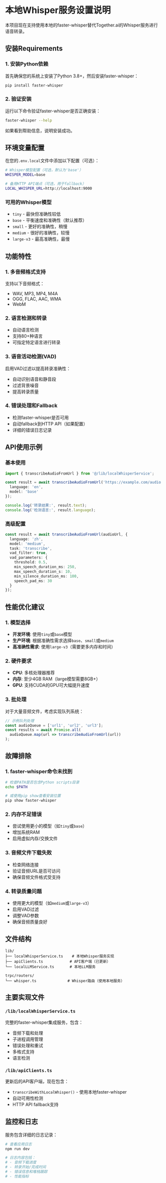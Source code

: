 # 本地Whisper服务设置说明

本项目现在支持使用本地的faster-whisper替代Together.ai的Whisper服务进行语音转录。

## 安装Requirements

### 1. 安装Python依赖

首先确保您的系统上安装了Python 3.8+，然后安装faster-whisper：

```bash
pip install faster-whisper
```

### 2. 验证安装

运行以下命令验证faster-whisper是否正确安装：

```bash
faster-whisper --help
```

如果看到帮助信息，说明安装成功。

## 环境变量配置

在您的`.env.local`文件中添加以下配置（可选）：

```bash
# Whisper模型配置（可选，默认为'base'）
WHISPER_MODEL=base

# 备用HTTP API端点（可选，用于fallback）
LOCAL_WHISPER_URL=http://localhost:9000
```

### 可用的Whisper模型

- `tiny` - 最快但准确性较低
- `base` - 平衡速度和准确性（默认推荐）
- `small` - 更好的准确性，稍慢
- `medium` - 很好的准确性，较慢
- `large-v3` - 最高准确性，最慢

## 功能特性

### 1. 多音频格式支持

支持以下音频格式：
- WAV, MP3, MP4, M4A
- OGG, FLAC, AAC, WMA
- WebM

### 2. 语言检测和转录

- 自动语言检测
- 支持80+种语言
- 可指定特定语言进行转录

### 3. 语音活动检测(VAD)

启用VAD过滤以提高转录准确性：
- 自动识别语音和静音段
- 过滤背景噪音
- 提高转录质量

### 4. 错误处理和Fallback

- 检测faster-whisper是否可用
- 自动fallback到HTTP API（如果配置）
- 详细的错误日志记录

## API使用示例

### 基本使用

```typescript
import { transcribeAudioFromUrl } from '@/lib/localWhisperService';

const result = await transcribeAudioFromUrl('https://example.com/audio.mp3', {
  language: 'en',
  model: 'base'
});

console.log('转录结果:', result.text);
console.log('检测语言:', result.language);
```

### 高级配置

```typescript
const result = await transcribeAudioFromUrl(audioUrl, {
  language: 'zh',
  model: 'medium',
  task: 'transcribe',
  vad_filter: true,
  vad_parameters: {
    threshold: 0.5,
    min_speech_duration_ms: 250,
    max_speech_duration_s: 10,
    min_silence_duration_ms: 100,
    speech_pad_ms: 30
  }
});
```

## 性能优化建议

### 1. 模型选择

- **开发环境**: 使用`tiny`或`base`模型
- **生产环境**: 根据准确性需求选择`base`、`small`或`medium`
- **高准确性需求**: 使用`large-v3`（需要更多内存和时间）

### 2. 硬件要求

- **CPU**: 多核处理器推荐
- **内存**: 至少4GB RAM（large模型需要8GB+）
- **GPU**: 支持CUDA的GPU可大幅提升速度

### 3. 批处理

对于大量音频文件，考虑实现队列系统：

```typescript
// 示例队列处理
const audioQueue = ['url1', 'url2', 'url3'];
const results = await Promise.all(
  audioQueue.map(url => transcribeAudioFromUrl(url))
);
```

## 故障排除

### 1. faster-whisper命令未找到

```bash
# 检查PATH是否包含Python scripts目录
echo $PATH

# 或使用pip show查看安装位置
pip show faster-whisper
```

### 2. 内存不足错误

- 尝试使用更小的模型（如`tiny`或`base`）
- 增加系统RAM
- 启用虚拟内存/交换文件

### 3. 音频文件下载失败

- 检查网络连接
- 验证音频URL是否可访问
- 确保音频文件格式受支持

### 4. 转录质量问题

- 使用更大的模型（如`medium`或`large-v3`）
- 启用VAD过滤
- 调整VAD参数
- 确保音频质量良好

## 文件结构

```
lib/
├── localWhisperService.ts    # 本地Whisper服务实现
├── apiClients.ts            # API客户端（已更新）
└── localLLMService.ts       # 本地LLM服务

trpc/routers/
└── whisper.ts              # Whisper路由（使用本地服务）
```

## 主要实现文件

### `/lib/localWhisperService.ts`
完整的faster-whisper集成服务，包含：
- 音频下载和处理
- 子进程调用管理
- 错误处理和重试
- 多格式支持
- 语言检测

### `/lib/apiClients.ts`
更新后的API客户端，现在包含：
- `transcribeWithLocalWhisper()` - 使用本地faster-whisper
- 自动可用性检测
- HTTP API fallback支持

## 监控和日志

服务包含详细的日志记录：

```bash
# 查看应用日志
npm run dev

# 日志内容包括：
# - 音频下载进度
# - 转录开始/完成时间
# - 错误信息和堆栈跟踪
# - 性能指标
```